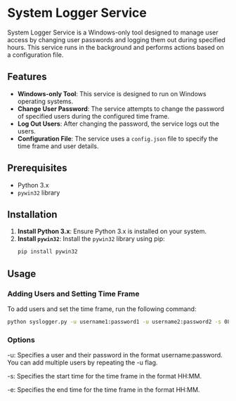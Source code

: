 # System Logger Service

System Logger Service is a Windows-only tool designed to manage user access by changing user passwords and logging them out during specified hours. This service runs in the background and performs actions based on a configuration file.

## Features

- **Windows-only Tool**: This service is designed to run on Windows operating systems.
- **Change User Password**: The service attempts to change the password of specified users during the configured time frame.
- **Log Out Users**: After changing the password, the service logs out the users.
- **Configuration File**: The service uses a `config.json` file to specify the time frame and user details.

## Prerequisites

- Python 3.x
- `pywin32` library

## Installation

1. **Install Python 3.x**: Ensure Python 3.x is installed on your system.
2. **Install `pywin32`**: Install the `pywin32` library using pip:
    ```sh
    pip install pywin32
    ```

## Usage

### Adding Users and Setting Time Frame

To add users and set the time frame, run the following command:

```sh
python syslogger.py -u username1:password1 -u username2:password2 -s 08:00 -e 18:00
```
### Options

-u: Specifies a user and their password in the format username:password. You can add multiple users by repeating the -u flag.

-s: Specifies the start time for the time frame in the format HH:MM.

-e: Specifies the end time for the time frame in the format HH:MM.


